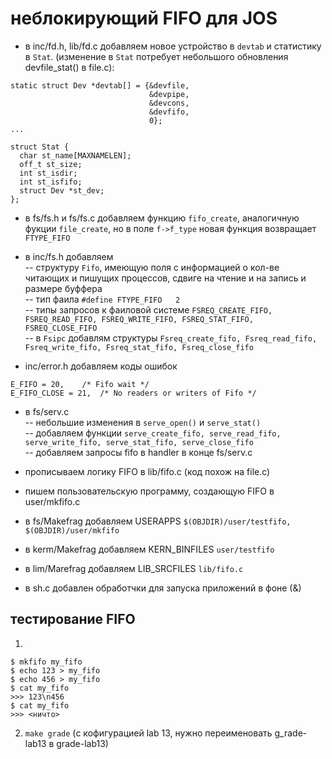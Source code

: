 # неблокирующий FIFO для JOS  

* в inc/fd.h, lib/fd.c добавляем новое устройство в `devtab` и статистику в `Stat`.
(изменение в `Stat` потребует небольшого обновления devfile_stat() в file.c):
```
static struct Dev *devtab[] = {&devfile,
                               &devpipe,
                               &devcons,
                               &devfifo,
                               0};
...

struct Stat {
  char st_name[MAXNAMELEN];
  off_t st_size;
  int st_isdir;
  int st_isfifo;
  struct Dev *st_dev;
};
```

* в fs/fs.h и fs/fs.c добавляем функцию `fifo_create`, аналогичную фукции `file_create`, 
но в поле `f->f_type` новая функция возвращает `FTYPE_FIFO`

* в inc/fs.h добавляем  
 -- структуру `Fifo`, имеющую поля с информацией о кол-ве читающих и пишущих процессов, 
 сдвиге на чтение и на запись и размере буффера  
 -- тип фаила `#define FTYPE_FIFO	2`  
 -- типы запросов к фаиловой системе
  `FSREQ_CREATE_FIFO, FSREQ_READ_FIFO, FSREQ_WRITE_FIFO, FSREQ_STAT_FIFO, FSREQ_CLOSE_FIFO`  
 -- в `Fsipc` добавлям структуры 
 `Fsreq_create_fifo, Fsreq_read_fifo, Fsreq_write_fifo, Fsreq_stat_fifo, Fsreq_close_fifo`  

 * inc/error.h добавляем коды ошибок
 ```
E_FIFO = 20,	/* Fifo wait */
E_FIFO_CLOSE = 21,	/* No readers or writers of Fifo */
 ```

 * в fs/serv.c  
 -- небольшие изменения в `serve_open()` и `serve_stat()`  
 -- добавляем функции `serve_create_fifo, serve_read_fifo, serve_write_fifo, serve_stat_fifo, serve_close_fifo`  
 -- добавляем запросы fifo в handler в конце fs/serv.c  

 * прописываем логику FIFO в lib/fifo.c (код похож на file.c)

 * пишем пользовательскую программу, создающую FIFO в user/mkfifo.c

 * в fs/Makefrag добавляем USERAPPS `$(OBJDIR)/user/testfifo, $(OBJDIR)/user/mkfifo`

 * в kerm/Makefrag добавляем KERN_BINFILES `user/testfifo`

 * в lim/Marefrag добавляем LIB_SRCFILES `lib/fifo.c`

 * в sh.c добавлен обработчки для запуска приложений в фоне (&)


 ## тестирование FIFO
 1. 
 ```
 $ mkfifo my_fifo
 $ echo 123 > my_fifo
 $ echo 456 > my_fifo
 $ cat my_fifo
 >>> 123\n456
 $ cat my_fifo
 >>> <ничто>
```
 2. `make grade`  (с кофигурацией lab 13, нужно переименовать g_rade-lab13 в grade-lab13)
